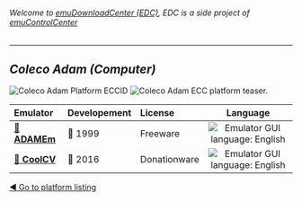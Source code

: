 ###### Welcome to [emuDownloadCenter (EDC)](https://github.com/PhoenixInteractiveNL/emuDownloadCenter/wiki/), EDC is a side project of [emuControlCenter](https://github.com/PhoenixInteractiveNL/emuControlCenter/wiki/)
***
## _Coleco Adam (Computer)_
![](https://raw.githubusercontent.com/wiki/PhoenixInteractiveNL/emuDownloadCenter/images_platform/ecc_adam_cell.png "Coleco Adam Platform ECCID")
![](https://raw.githubusercontent.com/wiki/PhoenixInteractiveNL/emuDownloadCenter/images_platform/ecc_adam_teaser.png "Coleco Adam ECC platform teaser.")

| Emulator | Developement | License | Language |
|:---------|:-------------|:--------|:--------:|
| [:file_folder: **ADAMEm**](https://github.com/PhoenixInteractiveNL/emuDownloadCenter/wiki/Emulator-adamem#menu) | :red_circle: 1999 | Freeware | ![](https://raw.githubusercontent.com/wiki/PhoenixInteractiveNL/emuDownloadCenter/images_flags/icon_flag_EN_24.png "Emulator GUI language: English") |
| [:file_folder: **CoolCV**](https://github.com/PhoenixInteractiveNL/emuDownloadCenter/wiki/Emulator-coolcv#menu) | :large_blue_circle: 2016 | Donationware | ![](https://raw.githubusercontent.com/wiki/PhoenixInteractiveNL/emuDownloadCenter/images_flags/icon_flag_EN_24.png "Emulator GUI language: English") |

[:arrow_backward: Go to platform listing](https://github.com/PhoenixInteractiveNL/emuDownloadCenter/wiki/EDC-Platform-List)
